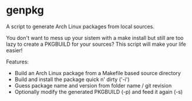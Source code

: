 # genpkg
A script to generate Arch Linux packages from local sources.

You don't want to mess up your sistem with a make install but still are too lazy to
create a PKGBUILD for your sources? This script will make your life easier!

Features:
- Build an Arch Linux package from a Makefile based source directory
- Build and install the package quick n' dirty ('-i')
- Guess package name and version from folder name / git revision
- Optionally modify the generated PKGBUILD (-p) and feed it again (-s)
